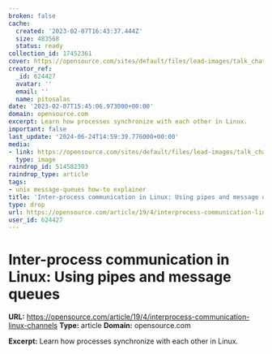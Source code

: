 ```yaml
---
broken: false
cache:
  created: '2023-02-07T16:43:37.444Z'
  size: 483568
  status: ready
collection_id: 17452361
cover: https://opensource.com/sites/default/files/lead-images/talk_chat_communication_team.png
creator_ref:
  _id: 624427
  avatar: ''
  email: ''
  name: pitosalas
date: '2023-02-07T15:45:06.973000+00:00'
domain: opensource.com
excerpt: Learn how processes synchronize with each other in Linux.
important: false
last_update: '2024-06-24T14:59:39.776000+00:00'
media:
- link: https://opensource.com/sites/default/files/lead-images/talk_chat_communication_team.png
  type: image
raindrop_id: 514582303
raindrop_type: article
tags:
- unix message-queues how-to explainer
title: 'Inter-process communication in Linux: Using pipes and message queues'
type: drop
url: https://opensource.com/article/19/4/interprocess-communication-linux-channels
user_id: 624427
---
```


# Inter-process communication in Linux: Using pipes and message queues

**URL:** https://opensource.com/article/19/4/interprocess-communication-linux-channels
**Type:** article
**Domain:** opensource.com

**Excerpt:** Learn how processes synchronize with each other in Linux.
